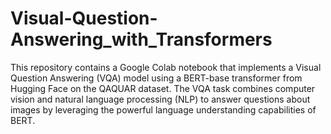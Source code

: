 # Visual-Question-Answering_with_Transformers

This repository contains a Google Colab notebook that implements a Visual Question Answering (VQA) model using a BERT-base transformer from Hugging Face on the QAQUAR dataset. The VQA task combines computer vision and natural language processing (NLP) to answer questions about images by leveraging the powerful language understanding capabilities of BERT.
